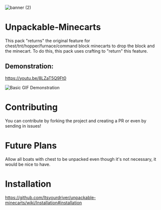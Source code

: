 ![banner (2)](https://user-images.githubusercontent.com/73563507/194992684-61a1f05d-e687-46b5-8bc1-41fa044d91ae.png)

# Unpackable-Minecarts
This pack "returns" the original feature for chest/tnt/hopper/furnace/command block minecarts to drop the block and the minecart. To do this, this pack uses crafting to "return" this feature.

## Demonstration:
https://youtu.be/8LZaT5Q9Ft0

![Basic GIF Demonstration](https://cdn.driver.fyi/r/unpackable_demonstrations.gif)


# Contributing
You can contribute by forking the project and creating a PR or even by sending in issues!


# Future Plans
Allow all boats with chest to be unpacked even though it's not necessary, it would be nice to have.


# Installation
https://github.com/Itsyourdriver/unpackable-minecarts/wiki/Installation#installation
